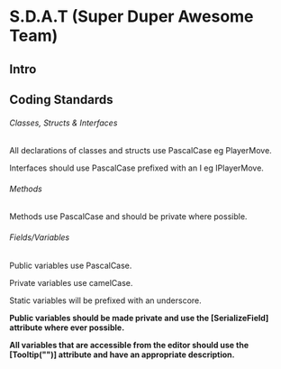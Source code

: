 # S.D.A.T (Super Duper Awesome Team)
## Intro

## Coding Standards
###### Classes, Structs & Interfaces
All declarations of classes and structs use PascalCase eg PlayerMove.

Interfaces should use PascalCase prefixed with an I eg IPlayerMove.

###### Methods
Methods use PascalCase and should be private where possible.

###### Fields/Variables
Public variables use PascalCase.

Private variables use camelCase.

Static variables will be prefixed with an underscore.

**Public variables should be made private and use the [SerializeField] attribute where ever possible.**


**All variables that are accessible from the editor should use the [Tooltip("")] attribute and have an appropriate description.**
